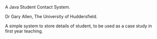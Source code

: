 A Java Student Contact System.

Dr Gary Allen, The University of Huddersfield.

A simple system to store details of student, to be used as a case study in first year teaching.

